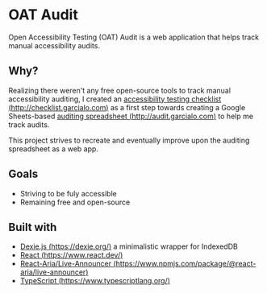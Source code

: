 # OAT Audit

Open Accessibility Testing (OAT) Audit is a web application that helps track manual accessibility audits.

## Why?

Realizing there weren't any free open-source tools to track manual accessibility auditing, I created an [accessibility testing checklist (http://checklist.garcialo.com)](http://checklist.garcialo.com) as a first step towards creating a Google Sheets-based [auditing spreadsheet (http://audit.garcialo.com)](http://audit.garcialo.com) to help me track audits.

This project strives to recreate and eventually improve upon the auditing spreadsheet as a web app.

## Goals

-   Striving to be fuly accessible
-   Remaining free and open-source

## Built with

-   [Dexie.js (https://dexie.org/)](https://dexie.org/) a minimalistic wrapper for IndexedDB
-   [React (https://www.react.dev/)](https://www.react.dev/)
-   [React-Aria/Live-Announcer (https://www.npmjs.com/package/@react-aria/live-announcer)](https://www.npmjs.com/package/@react-aria/live-announcer)
-   [TypeScript (https://www.typescriptlang.org/)](https://www.typescriptlang.org/)
